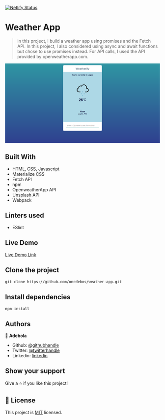 [![Netlify Status](https://api.netlify.com/api/v1/badges/bab47221-46d8-4847-8b22-809a9e266a20/deploy-status)](https://app.netlify.com/sites/sleepy-wing-03ddf5/deploys)

# Weather App

> In this project, I build a weather app using promises and the Fetch API. In this project, I also considered using async and await functions but chose to use promises instead. For API calls, I used the API provided by openweatherapp.com.

![screenshot](./Screenshot.png)

## Built With

- HTML, CSS, Javascript
- Materialize CSS
- Fetch API
- npm
- OpenweatherApp API
- Unsplash API
- Webpack

## Linters used

- ESlint

## Live Demo

[Live Demo Link](https://sleepy-wing-03ddf5.netlify.com/)

## Clone the project

```
git clone https://github.com/onedebos/weather-app.git
```

## Install dependencies

```
npm install
```

## Authors

👤 **Adebola**

- Github: [@githubhandle](https://github.com/onedebos)
- Twitter: [@twitterhandle](https://twitter.com/debosthefirst)
- Linkedin: [linkedin](https://www.linkedin.com/in/adebola-niran/)

## Show your support

Give a ⭐️ if you like this project!

## 📝 License

This project is [MIT](lic.url) licensed.
